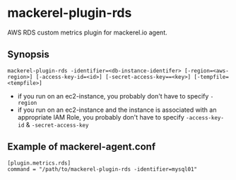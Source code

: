 mackerel-plugin-rds
=====================

AWS RDS custom metrics plugin for mackerel.io agent.

## Synopsis

```shell
mackerel-plugin-rds -identifier=<db-instance-identifer> [-region=<aws-region>] [-access-key-id=<id>] [-secret-access-key==<key>] [-tempfile=<tempfile>]
```
* if you run on an ec2-instance, you probably don't have to specify `-region`
* if you run on an ec2-instance and the instance is associated with an appropriate IAM Role, you probably don't have to specify `-access-key-id` & `-secret-access-key`

## Example of mackerel-agent.conf

```
[plugin.metrics.rds]
command = "/path/to/mackerel-plugin-rds -identifier=mysql01"
```
